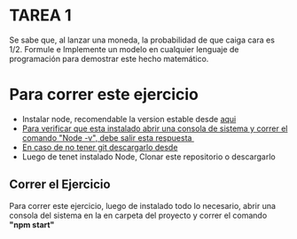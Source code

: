 <h1>TAREA 1</h1>
<p>Se sabe que, al lanzar una moneda, la probabilidad de que caiga
cara es 1/2. Formule e Implemente un modelo en cualquier
lenguaje de programación para demostrar este hecho
matemático.</p>

<h1>Para correr este ejercicio</h1>
<ul>
    <li>Instalar node, recomendable la version estable desde <a href="https://nodejs.org/es/">aqui</> </li>
    <li>Para verificar que esta instalado abrir una consola de sistema y correr el comando "Node -v", debe salir esta respuesta 
    <img href="./img/img1.png">
    </li>
    <li>En caso de no tener git descargarlo desde <a href="https://git-scm.com/downloads"></a></li>
    <li>Luego de tenet instalado Node, Clonar este repositorio o descargarlo</li>
</ul>

<h2>Correr el Ejercicio</h2>
<p>Para correr este ejercicio, luego de instalado todo lo necesario, abrir una consola del sistema en la en carpeta del proyecto y correr el comando <strong>"npm start"</strong></p>
